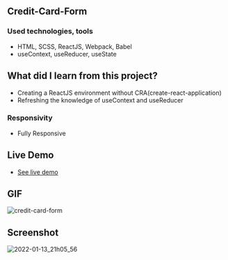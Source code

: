 ## Credit-Card-Form

### Used technologies, tools

- HTML, SCSS, ReactJS, Webpack, Babel
- useContext, useReducer, useState

## What did I learn from this project?

- Creating a ReactJS environment without CRA(create-react-application)
- Refreshing the knowledge of useContext and useReducer

### Responsivity

- Fully Responsive

## Live Demo

- [See live demo](https://gokseloz-credit-card-form.netlify.app/)

## GIF

![credit-card-form](https://user-images.githubusercontent.com/72968539/149401375-ae16514a-9f35-4870-b3d9-f734dfcb21fc.gif)

## Screenshot

![2022-01-13_21h05_56](https://user-images.githubusercontent.com/72968539/149401441-ed48ba2a-e6da-4523-bba3-366ecd4ce201.png)
